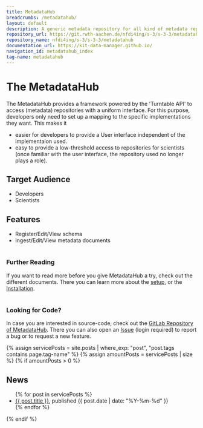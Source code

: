 ```yaml
---
title: MetadataHub
breadcrumbs: /metadatahub/
layout: default
description: A generic metadata repository for all kind of metadata repositories.
repository_url: https://git.rwth-aachen.de/nfdi4ing/s-3/s-3-3/metadatahub
repository_name: nfdi4ing/s-3/s-3-3/metadatahub
documentation_url: https://kit-data-manager.github.io/
navigation_id: metadatahub_index
tag-name: metadatahub
---
```


# The MetadataHub

The MetadataHub provides a framework powered by the 'Turntable API'
to access (metadata) repositories with a uniform interface. For this
purpose, developers only need to set up a mapping to the specific 
implementations  they want. This makes it
- easier for developers to provide a User interface independent of the implementaion used.
- easy to provide a low-threshold access to repositories for scientists   
  (once familiar with the user interface, the repository used no longer plays a role).


## Target Audience
- Developers
- Scientists

## Features
* Register/Edit/View schema
* Ingest/Edit/View metadata documents

<div class="flex flex-wrap -m-3 inset-5px">
        <div class="w-full sm:w-1/2 md:w-1/3 flex-col p-3">
            <h1 class="text-center"><i class="fa-solid fa-circle-question" aria-hidden="true"></i></h1>
            <h3 class="text-center">Further Reading</h3>
            <p>If you want to read more before you give MetadataHub a try, check out the different documents. There you can learn more about the
            <a href="/webpage/metadatahub/documentation/setup.html">setup</a>, or the <a href="/webpage/metadatahub/documentation/installation/index.html">Installation</a>.
            </p>
        </div>
        <div class="w-full sm:w-1/2 md:w-1/3 flex-col p-3">
            <h1 class="text-center"><i class="fa fa-code-fork" aria-hidden="true"></i></h1>
            <h3 class="text-center">Looking for Code?</h3>
            <p>In case you are interested in source-code, check out the <a href="https://git.rwth-aachen.de/nfdi4ing/s-3/s-3-3/metadatahub">GitLab Repository of MetadataHub</a>.
            There you can also open an <a href="https://git.rwth-aachen.de/nfdi4ing/s-3/s-3-3/metadatahub/-/issues">Issue</a> (login required) to report a bug or to 
            request a new feature.</p>
        </div>
</div>


{% assign servicePosts = site.posts | where_exp: "post", "post.tags contains page.tag-name" %}
{% assign amountPosts = servicePosts | size %}
{% if amountPosts > 0 %}
## News

<ul>
  {% for post in servicePosts %}
      <li><a href="/webpage/{{ post.url }}">{{ post.title }}</a>, published {{ post.date | date: "%Y-%m-%d" }}</li>
  {% endfor %}
</ul>
{% endif %}

